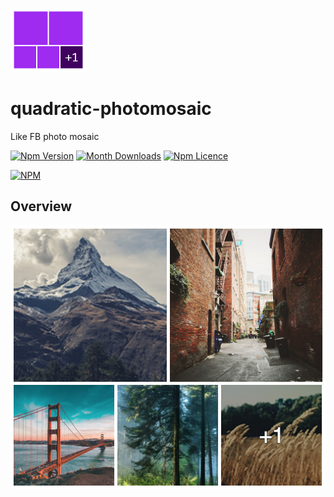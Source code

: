 <p>
  <img src="./images/logo.png" height="102" />
</p>

# quadratic-photomosaic

Like FB photo mosaic

[![Npm Version](https://badge.fury.io/js/quadratic-photomosaic.svg)](https://www.npmjs.com/package/quadratic-photomosaic)
[![Month Downloads](https://img.shields.io/npm/dm/quadratic-photomosaic.svg)](http://npm-stat.com/charts.html?package=quadratic-photomosaic)
[![Npm Licence](https://img.shields.io/npm/l/quadratic-photomosaic.svg)](https://www.npmjs.com/package/quadratic-photomosaic)

[![NPM](https://nodei.co/npm/quadratic-photomosaic.png?downloads=true&downloadRank=true&stars=true)](https://nodei.co/npm/quadratic-photomosaic/)


## Overview

![Preview](./images/preview.jpg)
